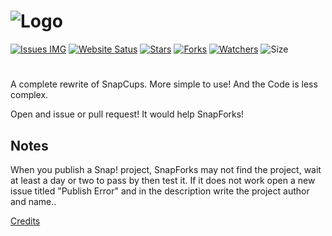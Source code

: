# ![Logo](https://SnapForks.github.io/SnapForks/SnapForks%20Banner.png)
[![Issues IMG](https://img.shields.io/github/issues/SnapForks/SnapForks)](https://github.com/SnapForks/SnapForks/issues) [![Website Satus](https://img.shields.io/website?down_color=red&down_message=Offline&label=Webiste&up_color=blue&up_message=Online&url=https%3A%2F%2Fsnapforks.github.io%2FSnapForks%2F)](https://github.com/SnapForks/SnapForks/deployments) [![Stars](https://img.shields.io/github/stars/SnapForks/SnapForks?color=purple&label=Stars)](https://github.com/SnapForks/SnapForks/stargazers) [![Forks](https://img.shields.io/github/forks/SnapForks/SnapForks?color=Red&label=Forks)](https://github.com/Daniel4-Scratch/SnapForks/network/members) [![Watchers](https://img.shields.io/github/watchers/Daniel4-Scratch/SnapForks?color=darklime&label=Watchers)](https://github.com/SnapForks/SnapForks/watchers) ![Size](https://img.shields.io/github/repo-size/SnapForks/SnapForks?label=Size)
#
A complete rewrite of SnapCups. More simple to use! And the Code is less complex.

Open and issue or pull request! It would help SnapForks!

## Notes
When you publish a Snap! project, SnapForks may not find the project, wait at least a day or two to pass by then test it. If it does not work open a new issue titled "Publish Error" and in the description write the project author and name..

[Credits](https://github.com/SnapForks/Credits#credits)
